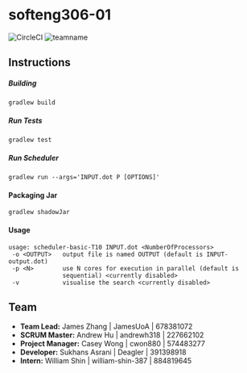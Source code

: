 # softeng306-01

![CircleCI](https://img.shields.io/circleci/build/github/Deagler/softeng306-01/master?token=1221618668b9d74762eeaafe7d946bd92c8eacd4) ![teamname](https://img.shields.io/badge/team-internseason-orange)


## Instructions

##### Building
`gradlew build`

##### Run Tests
`gradlew test`

##### Run Scheduler
`gradlew run --args='INPUT.dot P [OPTIONS]'`

#### Packaging Jar
`gradlew shadowJar`

#### Usage
```
usage: scheduler-basic-T10 INPUT.dot <NumberOfProcessors>
 -o <OUTPUT>   output file is named OUTPUT (default is INPUT-output.dot)
 -p <N>        use N cores for execution in parallel (default is
               sequential) <currently disabled>
 -v            visualise the search <currently disabled>
```


## Team 
 - **Team Lead:** James Zhang | JamesUoA | 678381072
 - **SCRUM Master:** Andrew Hu | andrewh318 | 227662102
 - **Project Manager:** Casey Wong | cwon880 | 574483277
 - **Developer:** Sukhans Asrani | Deagler | 391398918
 - **Intern:** William Shin | william-shin-387 | 884819645

